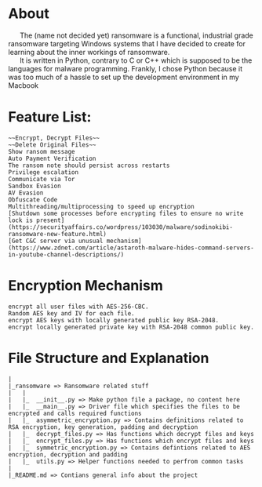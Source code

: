 # **About**  
&nbsp;&nbsp;&nbsp;&nbsp;&nbsp;&nbsp;The (name not decided yet) ransomware is a functional, industrial grade ransomware targeting Windows systems that I have decided to create for learning about the inner workings of ransomware.  
&nbsp;&nbsp;&nbsp;&nbsp;&nbsp;&nbsp;It is written in Python, contrary to C or C++ which is supposed to be the languages for malware programming. Frankly, I chose Python because it was too much of a hassle to set up the development environment in my Macbook  

# **Feature List:**
    ~~Encrypt, Decrypt Files~~  
    ~~Delete Original Files~~  
    Show ransom message  
    Auto Payment Verification  
    The ransom note should persist across restarts  
    Privilege escalation  
    Communicate via Tor  
    Sandbox Evasion  
    AV Evasion  
    Obfuscate Code  
    Multithreading/multiprocessing to speed up encryption  
    [Shutdown some processes before encrypting files to ensure no write lock is present](https://securityaffairs.co/wordpress/103030/malware/sodinokibi-ransomware-new-feature.html)  
    [Get C&C server via unusual mechanism](https://www.zdnet.com/article/astaroth-malware-hides-command-servers-in-youtube-channel-descriptions/)

# **Encryption Mechanism**
    encrypt all user files with AES-256-CBC.
    Random AES key and IV for each file.
    encrypt AES keys with locally generated public key RSA-2048.
    encrypt locally generated private key with RSA-2048 common public key.
   
# **File Structure and Explanation**
    |
    |_ransomware => Ransomware related stuff
    |   |
    |   |_  __init__.py => Make python file a package, no content here
    |   |_  __main__.py => Driver file which specifies the files to be encrypted and calls required functions
    |   |_  asymmetric_encryption.py => Contains definitions related to RSA encryption, key generation, padding and decryption
    |   |_  decrypt_files.py => Has functions which decrypt files and keys 
    |   |_  encrypt_files.py => Has functions which encrypt files and keys
    |   |_  symmetric_encryption.py => Contains defintions related to AES encryption, decryption and padding
    |   |_  utils.py => Helper functions needed to perfrom common tasks
    |
    |_README.md => Contians general info about the project